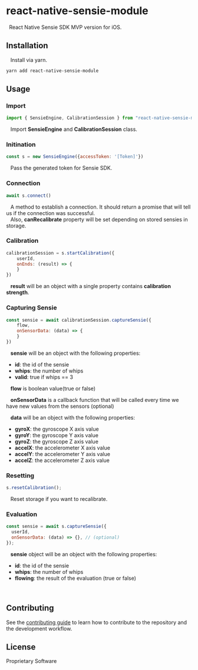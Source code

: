 # react-native-sensie-module

&nbsp; React Native Sensie SDK MVP version for iOS.



## Installation

&nbsp;&nbsp; Install via yarn.

```sh
yarn add react-native-sensie-module
```



## Usage

### Import
```js
import { SensieEngine, CalibrationSession } from "react-native-sensie-module";
```
&nbsp;&nbsp; Import **SensieEngine** and **CalibrationSession** class.

### Initination
```js
const s = new SensieEngine({accessToken: '[Token]'})
```
&nbsp;&nbsp; Pass the generated token for Sensie SDK.

### Connection
```js
await s.connect()
```
&nbsp;&nbsp; A method to establish a connection. It should return a promise that will tell us if the connection was successful.<br/>
&nbsp;&nbsp; Also, **canRecalibrate** property will be set depending on stored sensies in storage.


### Calibration
```js
calibrationSession = s.startCalibration({
    userId,
    onEnds: (result) => {
    }
})
```
&nbsp;&nbsp; **result** will be an object with a single property contains **calibration strength**.


### Capturing Sensie
```js
const sensie = await calibrationSession.captureSensie({
    flow,
    onSensorData: (data) => {
    }
})
```

&nbsp;&nbsp; **sensie** will be an object with the following properties:<br />
- **id**: the id of the sensie
- **whips**: the number of whips
- **valid**: true if whips == 3

&nbsp;&nbsp; **flow** is boolean value(true or false)<br />

&nbsp;&nbsp; **onSensorData** is a callback function that will be called every time we have new values from the sensors (optional)<br />

&nbsp;&nbsp; **data** will be an object with the following properties:
- **gyroX**: the gyroscope X axis value
- **gyroY**: the gyroscope Y axis value
- **gyroZ**: the gyroscope Z axis value
- **accelX**: the accelerometer X axis value
- **accelY**: the accelerometer Y axis value
- **accelZ**: the accelerometer Z axis value




### Resetting
```js
s.resetCalibration();
```
&nbsp;&nbsp; Reset storage if you want to recalibrate.

### Evaluation
```js
const sensie = await s.captureSensie({
  userId,
  onSensorData: (data) => {}, // (optional)
});

```
&nbsp;&nbsp; **sensie** object will be an object with the following properties:
- **id**: the id of the sensie
- **whips**: the number of whips
- **flowing**: the result of the evaluation (true or false)

<br />

## Contributing

See the [contributing guide](CONTRIBUTING.md) to learn how to contribute to the repository and the development workflow.

## License

Proprietary Software

